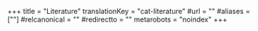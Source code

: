 +++
title = "Literature"
translationKey = "cat-literature"
#url = ""
#aliases = [""]
#relcanonical = ""
#redirectto = ""
metarobots = "noindex"
+++
